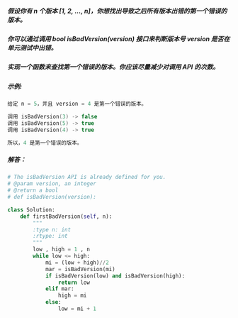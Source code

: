 ##### 假设你有 n 个版本 [1, 2, ..., n]，你想找出导致之后所有版本出错的第一个错误的版本。  
##### 你可以通过调用 bool isBadVersion(version) 接口来判断版本号 version 是否在单元测试中出错。  
##### 实现一个函数来查找第一个错误的版本。你应该尽量减少对调用 API 的次数。  
##### 示例:  
```c
给定 n = 5，并且 version = 4 是第一个错误的版本。  

调用 isBadVersion(3) -> false
调用 isBadVersion(5) -> true
调用 isBadVersion(4) -> true  

所以，4 是第一个错误的版本。 
```
##### 解答：
```python
# The isBadVersion API is already defined for you.
# @param version, an integer
# @return a bool
# def isBadVersion(version):

class Solution:
    def firstBadVersion(self, n):
        """
        :type n: int
        :rtype: int
        """
        low , high = 1 , n
        while low <= high:
            mi = (low + high)//2
            mar = isBadVersion(mi)
            if isBadVersion(low) and isBadVersion(high):
                return low
            elif mar:
                high = mi
            else:
                low = mi + 1
```                
